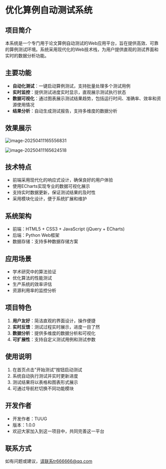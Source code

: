 # 优化算例自动测试系统

## 项目简介
本系统是一个专门用于论文算例自动测试的Web应用平台，旨在提供高效、可靠的算例测试环境。系统采用现代化的Web技术栈，为用户提供直观的测试界面和实时的数据分析功能。

## 主要功能
- **自动化测试**：一键启动算例测试，支持批量处理多个测试用例
- **实时监控**：提供测试进度实时显示，直观展示测试执行状态
- **数据可视化**：通过图表展示测试结果趋势，包括运行时间、准确率、效率和资源使用情况
- **结果分析**：自动生成测试报告，支持多维度的数据分析

## 效果展示

![image-20250411165556831](D:/MyBlog/GiteeBlog/source/images/image-20250411165556831.png)

![image-20250411165624518](D:/MyBlog/GiteeBlog/source/images/image-20250411165624518.png)


## 技术特点
- 前端采用现代化的响应式设计，确保良好的用户体验
- 使用ECharts实现专业的数据可视化展示
- 支持实时数据更新，保证测试结果的及时性
- 采用模块化设计，便于系统扩展和维护

## 系统架构
- 前端：HTML5 + CSS3 + JavaScript (jQuery + ECharts)
- 后端：Python Web框架
- 数据存储：支持多种数据存储方案

## 应用场景
- 学术研究中的算法验证
- 优化算法的性能测试
- 生产系统的效率评估
- 资源利用率的监控分析

## 项目特色
1. **用户友好**：简洁直观的界面设计，操作便捷
2. **实时反馈**：测试过程实时展示，进度一目了然
3. **数据分析**：提供多维度的数据分析和可视化
4. **可扩展性**：支持自定义测试用例和测试参数

## 使用说明
1. 在首页点击"开始测试"按钮启动测试
2. 系统自动执行测试并实时更新进度
3. 测试结果将以表格和图表形式展示
4. 可通过导航栏切换不同功能模块

## 开发作者
- 开发作者：TUUG
- 版本：1.0.0
- 欢迎大家加入到这一项目中，共同完善这一平台

## 联系方式
如有问题或建议，请联系tr666666@qq.com
